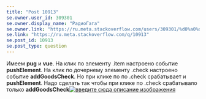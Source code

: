 ```yaml
---
title: "Post 10913"
se.owner.user_id: 309301
se.owner.display_name: "РадиоГага"
se.owner.link: "https://ru.meta.stackoverflow.com/users/309301/%d0%a0%d0%b0%d0%b4%d0%b8%d0%be%d0%93%d0%b0%d0%b3%d0%b0"
se.link: "https://ru.meta.stackoverflow.com/q/10913"
se.post_id: 10913
se.post_type: question
---
```

<p>Имеем <strong>pug</strong>  и <strong>vue</strong>.
На клик по элементу .item  настроено событие <strong>pushElement</strong>.
На клик по дочернему элементу .check  настроено событие <strong>addGoodsCheck</strong>.
Но при клике по по .check срабатывает и <strong>pushElement</strong>.
Надо сделать так чтобы при клике по .check срабатывало только <strong>addGoodsCheck</strong><a href="https://i.stack.imgur.com/1s5jb.png" rel="nofollow noreferrer"><img src="https://i.stack.imgur.com/1s5jb.png" alt="введите сюда описание изображения" /></a></p>
